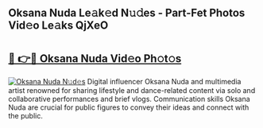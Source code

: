 ## Oksana Nuda Le𝚊k𝚎d N𝚞𝚍es - Part-Fet Photos Vid𝚎o Le𝚊ks QjXeO

# <h2><a href="http://fbbgyba.evod.top/?m=Oksana+Nuda">🔗 👉🔴 Oksana Nuda Vid𝚎o Ph𝚘t𝚘s</a></h2>

[![Oksana Nuda N𝚞d𝚎s](https://i.imgur.com/8V9OHl7.gif)](http://fbbgyba.evod.top/?m=Oksana+Nuda)
Digital influencer Oksana Nuda and multimedia artist renowned for sharing lifestyle and dance-related content via solo and collaborative performances and brief vlogs. Communication skills Oksana Nuda are crucial for public figures to convey their ideas and connect with the public. 
